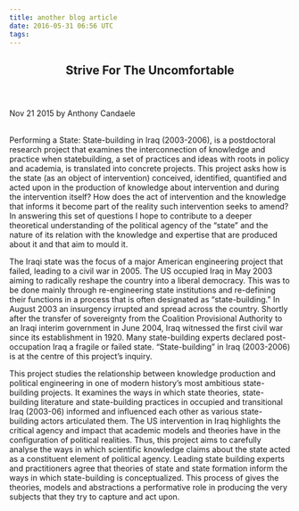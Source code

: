 ```yaml
---
title: another blog article
date: 2016-05-31 06:56 UTC
tags:
---
```


<article class="article">
  <header class="title">
    <h1>Strive For The Uncomfortable</h1>
  </header>
  <footer class="date">
    <time datetime="">Nov 21 2015 by Anthony Candaele</time>
  </footer>
  <div class="line">&nbsp;</div>
  <div class="body">
    <p>Performing a State: State-building in Iraq (2003-2006), is a postdoctoral
research project that examines the interconnection of knowledge and practice
when statebuilding, a set of practices and ideas with roots in policy and
academia, is translated into concrete projects. This project asks how is the
state (as an object of intervention) conceived, identified, quantified and acted
upon in the production of knowledge about intervention and during the
intervention itself? How does the act of intervention and the knowledge that
informs it become part of the reality such intervention seeks to amend? In
answering this set of questions I hope to contribute to a deeper theoretical
understanding of the political agency of the “state” and the nature of its
relation with the knowledge and expertise that are produced about it and that
aim to mould it.</p>
    <p>The Iraqi state was the focus of a major American engineering project
that failed, leading to a civil war in 2005. The US occupied Iraq in May 2003
aiming to radically reshape the country into a liberal democracy. This was to be
done mainly through re-engineering state institutions and re-defining their
functions in a process that is often designated as “state-building.” In August
2003 an insurgency irrupted and spread across the country. Shortly after the
transfer of sovereignty from the Coalition Provisional Authority to an Iraqi
interim government in June 2004, Iraq witnessed the first civil war since its
establishment in 1920. Many state-building experts declared post-occupation Iraq
a fragile or failed state.  “State-building” in Iraq (2003-2006) is at the
centre of this project’s inquiry. 
    </p>
    <p>
    This project studies the relationship between knowledge production and
political engineering in one of modern history’s most ambitious state-building
projects. It examines the ways in which state theories, state-building
literature and state-building practices in occupied and transitional Iraq
(2003-06) informed and influenced each other as various state-building actors
articulated them. The US intervention in Iraq highlights the critical agency and
impact that academic models and theories have in the configuration of political
realities. Thus, this project aims to carefully analyse the ways in which
scientific knowledge claims about the state acted as a constituent element of
political agency. Leading state building experts and practitioners agree that
theories of state and state formation inform the ways in which state-building is
conceptualized. This process of gives the theories, models and abstractions a
performative role in producing the very subjects that they try to capture and
act upon.
    </p>
  </div>
</article>


